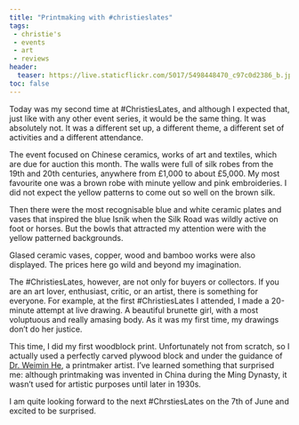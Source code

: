 ```yaml
---
title: "Printmaking with #christieslates"
tags:
 - christie's
 - events
 - art
 - reviews
header:
  teaser: https://live.staticflickr.com/5017/5498448470_c97c0d2386_b.jpg
toc: false
---  
```


Today was my second time at #ChristiesLates, and although I expected that, just like with any other event series, it would be the same thing. It was absolutely not. It was a different set up, a different theme, a different set of activities and a different attendance.

The event focused on Chinese ceramics, works of art and textiles, which are due for auction this month. The walls were full of silk robes from the 19th and 20th centuries, anywhere from £1,000 to about £5,000. My most favourite one was a brown robe with minute yellow and pink embroideries. I did not expect the yellow patterns to come out so well on the brown silk.

Then there were the most recognisable blue and white ceramic plates and vases that inspired the blue Isnik when the Silk Road was wildly active on foot or horses. But the bowls that attracted my attention were with the yellow patterned backgrounds.

Glased ceramic vases, copper, wood and bamboo works were also displayed. The prices here go wild and beyond my imagination.

The #ChristiesLates, however, are not only for buyers or collectors. If you are an art lover, enthusiast, critic, or an artist, there is something for everyone. For example, at the first #ChristiesLates I attended, I made a 20-minute attempt at live drawing. A beautiful brunette girl, with a most voluptuous and really amasing body. As it was my first time, my drawings don’t do her justice.

This time, I did my first woodblock print. Unfortunately not from scratch, so I actually used a perfectly carved plywood block and under the guidance of [Dr. Weimin He](http://heweimin.org/), a printmaker artist. I’ve learned something that surprised me: although printmaking was invented in China during the Ming Dynasty, it wasn’t used for artistic purposes until later in 1930s.

I am quite looking forward to the next #ChrstiesLates on the 7th of June and excited to be surprised.